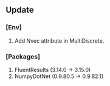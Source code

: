 ## Update
### [Env]
1. Add Nvec attribute in MultiDiscrete.
### [Packages]
1. FluentResults (3.14.0 -> 3.15.0)
1. NumpyDotNet (0.9.80.5 -> 0.9.82.1)
